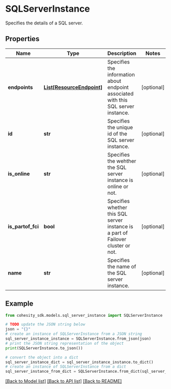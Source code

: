 # SQLServerInstance

Specifies the details of a SQL server.

## Properties

Name | Type | Description | Notes
------------ | ------------- | ------------- | -------------
**endpoints** | [**List[ResourceEndpoint]**](ResourceEndpoint.md) | Specifies the information about endpoint associated with this SQL server instance. | [optional] 
**id** | **str** | Specifies the unique id of the SQL server instance. | [optional] 
**is_online** | **str** | Specifies the wehther the SQL server instance is online or not. | [optional] 
**is_partof_fci** | **bool** | Specifies whether this SQL server instance is a part of Failover cluster or not. | [optional] 
**name** | **str** | Specifies the name of the SQL server instance. | [optional] 

## Example

```python
from cohesity_sdk.models.sql_server_instance import SQLServerInstance

# TODO update the JSON string below
json = "{}"
# create an instance of SQLServerInstance from a JSON string
sql_server_instance_instance = SQLServerInstance.from_json(json)
# print the JSON string representation of the object
print(SQLServerInstance.to_json())

# convert the object into a dict
sql_server_instance_dict = sql_server_instance_instance.to_dict()
# create an instance of SQLServerInstance from a dict
sql_server_instance_from_dict = SQLServerInstance.from_dict(sql_server_instance_dict)
```
[[Back to Model list]](../README.md#documentation-for-models) [[Back to API list]](../README.md#documentation-for-api-endpoints) [[Back to README]](../README.md)


